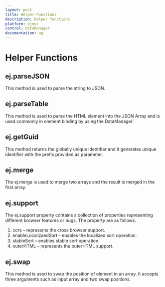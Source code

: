```yaml
---
layout: post
title: Helper-Functions
description: helper functions
platform: ejmvc
control: DataManager
documentation: ug
---
```


# Helper Functions

## ej.parseJSON

This method is used to parse the string to JSON. 

## ej.parseTable

This method is used to parse the HTML element into the JSON Array and is used commonly in element binding by using the DataManager.

## ej.getGuid

This method returns the globally unique identifier and it generates unique identifier with the prefix provided as parameter.

## ej.merge

The ej.merge is used to merge two arrays and the result is merged in the first array. 

## ej.support

The ej.support property contains a collection of properties representing different browser features or bugs. The property are as follows.

1. cors – represents the cross browser support.
2. enableLocalizaedSort – enables the localized sort operation.
3. stableSort – enables stable sort operation.
4. outerHTML – represents the outerHTML support.

## ej.swap

This method is used to swap the position of element in an array. It accepts three arguments such as input array and two swap positions.

